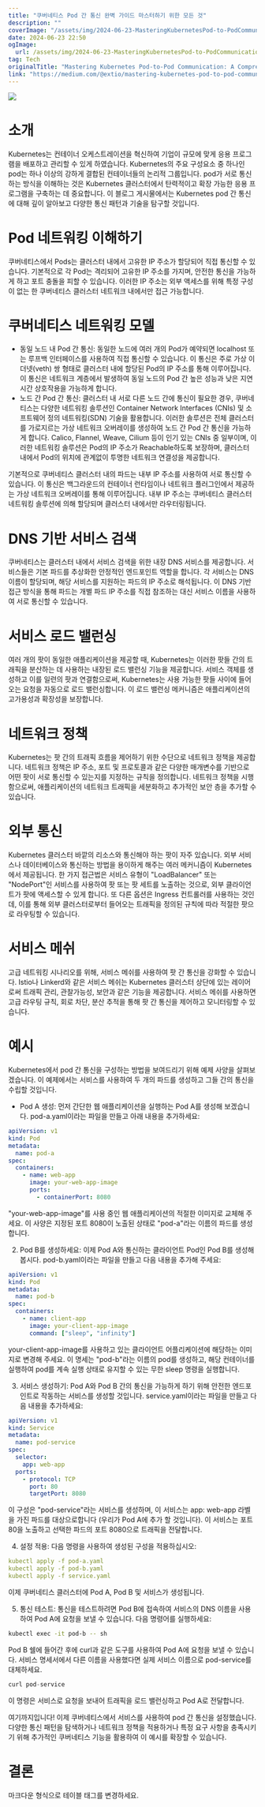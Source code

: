 ```yaml
---
title: "쿠버네티스 Pod 간 통신 완벽 가이드 마스터하기 위한 모든 것"
description: ""
coverImage: "/assets/img/2024-06-23-MasteringKubernetesPod-to-PodCommunicationAComprehensiveGuide_0.png"
date: 2024-06-23 22:50
ogImage:
  url: /assets/img/2024-06-23-MasteringKubernetesPod-to-PodCommunicationAComprehensiveGuide_0.png
tag: Tech
originalTitle: "Mastering Kubernetes Pod-to-Pod Communication: A Comprehensive Guide"
link: "https://medium.com/@extio/mastering-kubernetes-pod-to-pod-communication-a-comprehensive-guide-46832b30556b"
---
```


<img src="/assets/img/2024-06-23-MasteringKubernetesPod-to-PodCommunicationAComprehensiveGuide_0.png" />

# 소개

Kubernetes는 컨테이너 오케스트레이션을 혁신하여 기업이 규모에 맞게 응용 프로그램을 배포하고 관리할 수 있게 하였습니다. Kubernetes의 주요 구성요소 중 하나인 pod는 하나 이상의 강하게 결합된 컨테이너들의 논리적 그룹입니다. pod가 서로 통신하는 방식을 이해하는 것은 Kubernetes 클러스터에서 탄력적이고 확장 가능한 응용 프로그램을 구축하는 데 중요합니다. 이 블로그 게시물에서는 Kubernetes pod 간 통신에 대해 깊이 알아보고 다양한 통신 패턴과 기술을 탐구할 것입니다.

# Pod 네트워킹 이해하기

<div class="content-ad"></div>

쿠버네티스에서 Pods는 클러스터 내에서 고유한 IP 주소가 할당되어 직접 통신할 수 있습니다. 기본적으로 각 Pod는 격리되어 고유한 IP 주소를 가지며, 안전한 통신을 가능하게 하고 포트 충돌을 피할 수 있습니다. 이러한 IP 주소는 외부 액세스를 위해 특정 구성이 없는 한 쿠버네티스 클러스터 네트워크 내에서만 접근 가능합니다.

# 쿠버네티스 네트워킹 모델

- 동일 노드 내 Pod 간 통신: 동일한 노드에 여러 개의 Pod가 예약되면 localhost 또는 루프백 인터페이스를 사용하여 직접 통신할 수 있습니다. 이 통신은 주로 가상 이더넷(veth) 쌍 형태로 클러스터 내에 할당된 Pod의 IP 주소를 통해 이루어집니다. 이 통신은 네트워크 계층에서 발생하여 동일 노드의 Pod 간 높은 성능과 낮은 지연 시간 상호작용을 가능하게 합니다.
- 노드 간 Pod 간 통신: 클러스터 내 서로 다른 노드 간에 통신이 필요한 경우, 쿠버네티스는 다양한 네트워킹 솔루션인 Container Network Interfaces (CNIs) 및 소프트웨어 정의 네트워킹(SDN) 기술을 활용합니다. 이러한 솔루션은 전체 클러스터를 가로지르는 가상 네트워크 오버레이를 생성하여 노드 간 Pod 간 통신을 가능하게 합니다. Calico, Flannel, Weave, Cilium 등이 인기 있는 CNIs 중 일부이며, 이러한 네트워킹 솔루션은 Pod의 IP 주소가 Reachable하도록 보장하며, 클러스터 내에서 Pod의 위치에 관계없이 투명한 네트워크 연결성을 제공합니다.

<div class="content-ad"></div>

기본적으로 쿠버네티스 클러스터 내의 파드는 내부 IP 주소를 사용하여 서로 통신할 수 있습니다. 이 통신은 백그라운드의 컨테이너 런타임이나 네트워크 플러그인에서 제공하는 가상 네트워크 오버레이를 통해 이루어집니다. 내부 IP 주소는 쿠버네티스 클러스터 네트워킹 솔루션에 의해 할당되며 클러스터 내에서만 라우터링됩니다.

# DNS 기반 서비스 검색

쿠버네티스는 클러스터 내에서 서비스 검색을 위한 내장 DNS 서비스를 제공합니다. 서비스들은 기본 파드를 추상화한 안정적인 엔드포인트 역할을 합니다. 각 서비스는 DNS 이름이 할당되며, 해당 서비스를 지원하는 파드의 IP 주소로 해석됩니다. 이 DNS 기반 접근 방식을 통해 파드는 개별 파드 IP 주소를 직접 참조하는 대신 서비스 이름을 사용하여 서로 통신할 수 있습니다.

# 서비스 로드 밸런싱

<div class="content-ad"></div>

여러 개의 팟이 동일한 애플리케이션을 제공할 때, Kubernetes는 이러한 팟들 간의 트래픽을 분산하는 데 사용하는 내장된 로드 밸런싱 기능을 제공합니다. 서비스 객체를 생성하고 이를 일련의 팟과 연결함으로써, Kubernetes는 사용 가능한 팟들 사이에 들어오는 요청을 자동으로 로드 밸런싱합니다. 이 로드 밸런싱 메커니즘은 애플리케이션의 고가용성과 확장성을 보장합니다.

# 네트워크 정책

Kubernetes는 팟 간의 트래픽 흐름을 제어하기 위한 수단으로 네트워크 정책을 제공합니다. 네트워크 정책은 IP 주소, 포트 및 프로토콜과 같은 다양한 매개변수를 기반으로 어떤 팟이 서로 통신할 수 있는지를 지정하는 규칙을 정의합니다. 네트워크 정책을 시행함으로써, 애플리케이션의 네트워크 트래픽을 세분화하고 추가적인 보안 층을 추가할 수 있습니다.

# 외부 통신

<div class="content-ad"></div>

Kubernetes 클러스터 바깥의 리소스와 통신해야 하는 팟이 자주 있습니다. 외부 서비스나 데이터베이스와 통신하는 방법을 용이하게 해주는 여러 메커니즘이 Kubernetes에서 제공됩니다. 한 가지 접근법은 서비스 유형이 "LoadBalancer" 또는 "NodePort"인 서비스를 사용하여 팟 또는 팟 세트를 노출하는 것으로, 외부 클라이언트가 팟에 액세스할 수 있게 합니다. 또 다른 옵션은 Ingress 컨트롤러를 사용하는 것인데, 이를 통해 외부 클러스터로부터 들어오는 트래픽을 정의된 규칙에 따라 적절한 팟으로 라우팅할 수 있습니다.

# 서비스 메쉬

고급 네트워킹 시나리오를 위해, 서비스 메쉬를 사용하여 팟 간 통신을 강화할 수 있습니다. Istio나 Linkerd와 같은 서비스 메쉬는 Kubernetes 클러스터 상단에 있는 레이어로써 트래픽 관리, 관찰가능성, 보안과 같은 기능을 제공합니다. 서비스 메쉬를 사용하면 고급 라우팅 규칙, 회로 차단, 분산 추적을 통해 팟 간 통신을 제어하고 모니터링할 수 있습니다.

# 예시

<div class="content-ad"></div>

Kubernetes에서 pod 간 통신을 구성하는 방법을 보여드리기 위해 예제 사양을 살펴보겠습니다. 이 예제에서는 서비스를 사용하여 두 개의 파드를 생성하고 그들 간의 통신을 수립할 것입니다.

- Pod A 생성: 먼저 간단한 웹 애플리케이션을 실행하는 Pod A를 생성해 보겠습니다. pod-a.yaml이라는 파일을 만들고 아래 내용을 추가하세요:

```yaml
apiVersion: v1
kind: Pod
metadata:
  name: pod-a
spec:
  containers:
    - name: web-app
      image: your-web-app-image
      ports:
        - containerPort: 8080
```

"your-web-app-image"를 사용 중인 웹 애플리케이션의 적절한 이미지로 교체해 주세요. 이 사양은 지정된 포트 8080이 노출된 상태로 "pod-a"라는 이름의 파드를 생성합니다.

<div class="content-ad"></div>

2. Pod B를 생성하세요: 이제 Pod A와 통신하는 클라이언트 Pod인 Pod B를 생성해 봅시다. pod-b.yaml이라는 파일을 만들고 다음 내용을 추가해 주세요:

```yaml
apiVersion: v1
kind: Pod
metadata:
  name: pod-b
spec:
  containers:
    - name: client-app
      image: your-client-app-image
      command: ["sleep", "infinity"]
```

your-client-app-image를 사용하고 있는 클라이언트 어플리케이션에 해당하는 이미지로 변경해 주세요. 이 명세는 "pod-b"라는 이름의 pod를 생성하고, 해당 컨테이너를 실행하여 pod를 계속 실행 상태로 유지할 수 있는 무한 sleep 명령을 실행합니다.

3. 서비스 생성하기: Pod A와 Pod B 간의 통신을 가능하게 하기 위해 안전한 엔드포인트로 작동하는 서비스를 생성할 것입니다. service.yaml이라는 파일을 만들고 다음 내용을 추가하세요:

<div class="content-ad"></div>

```yaml
apiVersion: v1
kind: Service
metadata:
  name: pod-service
spec:
  selector:
    app: web-app
  ports:
    - protocol: TCP
      port: 80
      targetPort: 8080
```

이 구성은 "pod-service"라는 서비스를 생성하며, 이 서비스는 app: web-app 라벨을 가진 파드를 대상으로합니다 (우리가 Pod A에 추가 할 것입니다). 이 서비스는 포트 80을 노출하고 선택한 파드의 포트 8080으로 트래픽을 전달합니다.

4. 설정 적용: 다음 명령을 사용하여 생성된 구성을 적용하십시오:

```yaml
kubectl apply -f pod-a.yaml
kubectl apply -f pod-b.yaml
kubectl apply -f service.yaml
```

<div class="content-ad"></div>

이제 쿠버네티스 클러스터에 Pod A, Pod B 및 서비스가 생성됩니다.

5. 통신 테스트: 통신을 테스트하려면 Pod B에 접속하여 서비스의 DNS 이름을 사용하여 Pod A에 요청을 보낼 수 있습니다. 다음 명령어를 실행하세요:

```sh
kubectl exec -it pod-b -- sh
```

Pod B 쉘에 들어간 후에 curl과 같은 도구를 사용하여 Pod A에 요청을 보낼 수 있습니다. 서비스 명세서에서 다른 이름을 사용했다면 실제 서비스 이름으로 pod-service를 대체하세요.

<div class="content-ad"></div>

```js
curl pod-service
```

이 명령은 서비스로 요청을 보내어 트래픽을 로드 밸런싱하고 Pod A로 전달합니다.

여기까지입니다! 이제 쿠버네티스에서 서비스를 사용하여 pod 간 통신을 설정했습니다. 다양한 통신 패턴을 탐색하거나 네트워크 정책을 적용하거나 특정 요구 사항을 충족시키기 위해 추가적인 쿠버네티스 기능을 활용하여 이 예시를 확장할 수 있습니다.

# 결론

<div class="content-ad"></div>

마크다운 형식으로 테이블 태그를 변경하세요.
